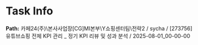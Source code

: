 # Task Info

**Path:** 카페24(주)\본사사업장\[CG]MI본부\Y쇼핑센터팀\전략2 / sycha / [273756] 유튜브쇼핑 전체 KPI 관리 _ 정기 KPI 리뷰 및 성과 분석 / 2025-08-01_00-00-00

